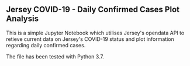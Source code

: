 ## Jersey COVID-19 - Daily Confirmed Cases Plot Analysis
This is a simple Jupyter Notebook which utilises Jersey's opendata API to retieve current data on Jersey's COVID-19 status and plot information regarding daily confirmed cases.

The file has been tested with Python 3.7.
